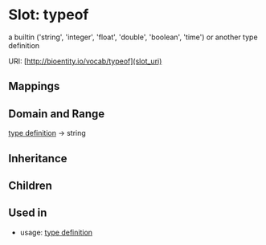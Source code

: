 # Slot: typeof


a builtin ('string', 'integer', 'float', 'double', 'boolean', 'time') or another type definition

URI: [http://bioentity.io/vocab/typeof](slot_uri)
## Mappings

## Domain and Range

[type definition](TypeDefinition.md) -> string
## Inheritance

## Children

## Used in

 *  usage: [type definition](TypeDefinition.md)
